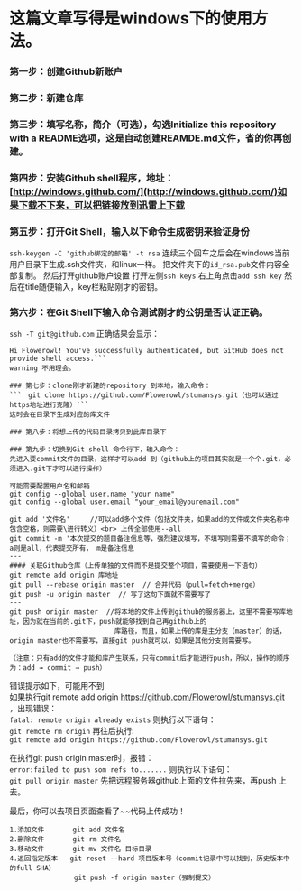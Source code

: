 # 这篇文章写得是windows下的使用方法。

### 第一步：创建Github新账户

### 第二步：新建仓库

### 第三步：填写名称，简介（可选），勾选Initialize this repository with a README选项，这是自动创建REAMDE.md文件，省的你再创建。

### 第四步：安装Github shell程序，地址：[http://windows.github.com/](http://windows.github.com/)如果下载不下来，可以把链接放到迅雷上下载

### 第五步：打开Git Shell，输入以下命令生成密钥来验证身份
```ssh-keygen -C 'github绑定的邮箱' -t rsa```
连续三个回车之后会在windows当前用户目录下生成.ssh文件夹，和linux一样。
把文件夹下的`id_rsa.pub`文件内容全部复制。
然后打开github账户设置
打开左侧`ssh keys`
右上角点击`add ssh key`
然后在title随便输入，key栏粘贴刚才的密钥。

### 第六步：在Git Shell下输入命令测试刚才的公钥是否认证正确。
`ssh -T git@github.com`
正确结果会显示：
```Warning:Permanently added 'github.com,207.97.227.239' (RSA) to the list of known hosts.
Hi Flowerowl! You've successfully authenticated, but GitHub does not provide shell access.```
warning 不用理会。

### 第七步：clone刚才新建的repository 到本地，输入命令：
```　git clone https://github.com/Flowerowl/stumansys.git（也可以通过https地址进行克隆）```
这时会在目录下生成对应的库文件

### 第八步：将想上传的代码目录拷贝到此库目录下

### 第九步：切换到Git shell 命令行下，输入命令：
先进入要commit文件的目录，这样才可以add 到（github上的项目其实就是一个个.git，必须进入.git下才可以进行操作）

可能需要配置用户名和邮箱
git config --global user.name "your name"
git config --global user.email "your_email@youremail.com"
``` 

```git init            //初始化，生成.git文件（第一次需要生成，以后如果在对应分之下如master，则可以不进行init操作）
git add '文件名'     //可以add多个文件（包括文件夹，如果add的文件或文件夹名称中包含空格，则需要\进行转义）<br> 上传全部使用--all
git commit -m '本次提交的题目备注信息等，强烈建议填写，不填写则需要不填写的命令；a则是all，代表提交所有， m是备注信息
---
#### 关联Github仓库（上传单独的文件而不是提交整个项目，需要使用一下语句）
git remote add origin 库地址
git pull --rebase origin master  // 合并代码（pull=fetch+merge）
git push -u origin master  // 写了这句下面就不需要写了
---
git push origin master  //将本地的文件上传到github的服务器上，这里不需要写库地址，因为就在当前的.git下，push就能够找到自己再github上的
                          库路径，而且，如果上传的库是主分支（master）的话，origin master也不需要写，直接git push就可以，如果是其他分支则需要写。

（注意：只有add的文件才能和库产生联系，只有commit后才能进行push，所以，操作的顺序为：add → commit → push）
```
错误提示如下，可能用不到<br>
如果执行git remote add origin https://github.com/Flowerowl/stumansys.git ，出现错误：<br>
`fatal: remote origin already exists`
则执行以下语句：<br>
`git remote rm origin`
再往后执行:<br>
`git remote add origin https://github.com/Flowerowl/stumansys.git`

在执行git push origin master时，报错：<br>
`error:failed to push som refs to.......`
则执行以下语句：<br>
`git pull origin master`
先把远程服务器github上面的文件拉先来，再push 上去。<br>

最后，你可以去项目页面查看了~~代码上传成功！<br>

```备注git常用语法：
1.添加文件       git add 文件名
2.删除文件       git rm 文件名
3.移动文件       git mv 文件名 目标目录
4.返回指定版本   git reset --hard 项目版本号（commit记录中可以找到，历史版本中的full SHA）
                git push -f origin master（强制提交）
```
